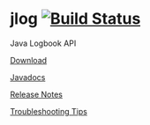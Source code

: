 # jlog [![Build Status](https://travis-ci.com/JeffersonLab/jlog.svg?branch=master)](https://travis-ci.com/JeffersonLab/jlog)
Java Logbook API

[Download](https://github.com/JeffersonLab/jlog/releases)

[Javadocs](https://jeffersonlab.github.io/jlog/)

[Release Notes](https://jeffersonlab.github.io/jlog/release-notes.html)

[Troubleshooting Tips](https://github.com/JeffersonLab/jlog/wiki)
